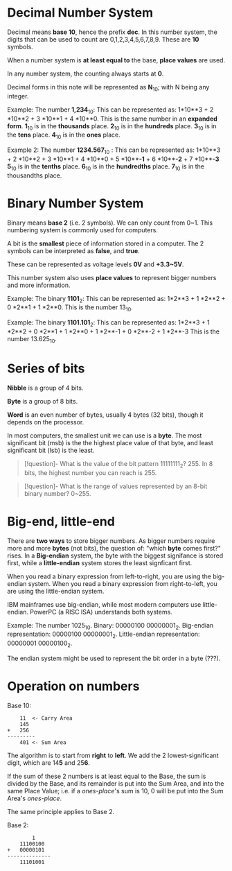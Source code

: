 
# Decimal Number System

Decimal means **base 10**, hence the prefix **dec**. In this number system, the digits that can be used to count are 0,1,2,3,4,5,6,7,8,9. These are **10** symbols. 

When a number system is **at least equal to** the base, **place values** are used.

In any number system, the counting always starts at **0**.

Decimal forms in this note will be represented as **N**<sub>10</sub>; with N being any integer.

Example: The number **1,234**<sub>10</sub>:
	This can be represented as: 1\*10\*\*3 + 2 \*10\*\*2 + 3 \*10\*\*1 + 4 \*10\*\*0. This is the same number in an **expanded form**.
	**1**<sub>10</sub> is in the **thousands** place. 
	**2**<sub>10</sub> is in the **hundreds** place.
	**3**<sub>10</sub> is in the **tens** place.
	**4**<sub>10</sub> is in the **ones** place.


Example 2: The number **1234.567**<sub>10</sub> :
	This can be represented as: 1\*10\*\*3 + 2 \*10\*\*2 + 3 \*10\*\*1 + 4 \*10\*\*0 + 5 \*10\*\***-1** + 6 \*10\*\***-2** + 7 \*10\*\***-3**
	**5**<sub>10</sub>  is in the **tenths** place.
	**6**<sub>10</sub> is in the **hundredths** place.
	**7**<sub>10</sub> is in the thousandths place.



# Binary Number System

Binary means **base 2** (i.e. 2 symbols). We can only count from 0~1. This numbering system is commonly used for computers. 

A bit is the **smallest** piece of information stored in a computer. The 2 symbols can be interpreted as **false**, and **true**.

These can be represented as voltage levels **0V** and **+3.3~5V**. 

This number system also uses **place values** to represent bigger numbers and more information.

Example: The binary **1101**<sub>2</sub>:
	This can be represented as: 1\*2\*\*3 + 1 \*2\*\*2 + 0 \*2\*\*1 + 1 \*2\*\*0.
	This is the number 13<sub>10</sub>.


Example: The binary **1101.101**<sub>2</sub>: 
	This can be represented as: 1\*2\*\*3 + 1 \*2\*\*2 + 0 \*2\*\*1 + 1 \*2\*\*0 + 1 \*2\*\*-1 + 0 \*2\*\*-2  + 1 \*2\*\*-3
	This is the number 13.625<sub>10</sub>.


# Series of bits

**Nibble** is a group of 4 bits.

**Byte** is a group of 8 bits.

**Word** is an even number of bytes, usually 4 bytes (32 bits), though it depends on the processor.



In most computers, the smallest unit we can use is a **byte**. The most significant bit (msb) is the the highest place value of that byte, and least significant bit (lsb) is the least.

> [!question]- What is the value of the bit pattern 11111111<sub>2</sub>?
> 255. In 8 bits, the highest number you can reach is 255.



> [!question]- What is the range of values represented by an 8-bit binary number?
> 0~255. 


# Big-end, little-end


There are **two ways** to store bigger numbers. As bigger numbers require more and more **bytes** (not bits), the question of: "which **byte** comes first?" rises. In a **Big-endian** system, the byte with the biggest signifance is stored first, while a **little-endian** system stores the least signficant first. 

When you read a binary expression from left-to-right, you are using the big-endian system. When you read a binary expression from right-to-left, you are using the little-endian system.

IBM mainframes use big-endian, while most modern computers use little-endian. PowerPC (a RISC ISA) understands both systems.


Example: The number 1025<sub>10</sub>.
	Binary: 00000100 00000001<sub>2</sub>.
	Big-endian representation: 00000100 00000001<sub>2</sub>.
	Little-endian representation: 00000001 00000100<sub>2</sub>.

The endian system might be used to represent the bit order in a byte (???).


# Operation on numbers

Base 10:
```	
	11  <- Carry Area
	145
+	256
---------
	401 <- Sum Area
```

The algorithm is to start from **right** to **left**. We add the 2 lowest-significant digit, which are 14**5** and 25**6**. 

If the sum of these 2 numbers is at least equal to the Base, the sum is divided by the Base, and its remainder is put into the Sum Area, and into the same Place Value; i.e. if a *ones-place*'s sum is 10, 0 will be put into the Sum Area's *ones-place*. 



The same principle applies to Base 2.

Base 2:

```
	    1 
	11100100
+   00000101
--------------
	11101001
```